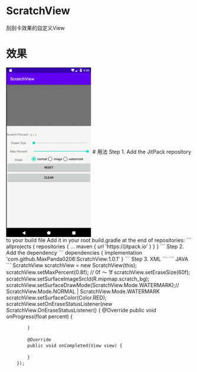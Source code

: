 # ScratchView
刮刮卡效果的自定义View
# 效果
<img src="https://github.com/MaxPanda0206/ScratchView/blob/1.0.1/screen-snap/scratch.gif" width = "230" height = "460" alt="图片名称" align=center />
# 用法
Step 1. Add the JitPack repository to your build file
Add it in your root build.gradle at the end of repositories:
```
allprojects {
    repositories {
        ...
        maven { url 'https://jitpack.io' }
    }
}
```
Step 2. Add the dependency
```
dependencies {
    implementation 'com.github.MaxPanda0206:ScratchView:1.0.1'
}
```
Step 3. 
XML
```
<cn.com.maxpanda.view.ScratchView
    android:id="@+id/scratch_view"
    android:layout_width="match_parent"
    android:layout_height="0dp"
    app:layout_constraintDimensionRatio="H,2:1"
    app:layout_constraintTop_toTopOf="parent"/>
```
JAVA
```
ScratchView scratchView = new ScratchView(this);
        scratchView.setMaxPercent(0.8f); // 0f ～ 1f
        scratchView.setEraseSize(60f);
        scratchView.setSurfaceImageSrcId(R.mipmap.scratch_bg);
        scratchView.setSurfaceDrawMode(ScratchView.Mode.WATERMARK);// ScratchView.Mode.NORMAL | ScratchView.Mode.WATERMARK
        scratchView.setSurfaceColor(Color.RED);
        scratchView.setOnEraseStatusListener(new ScratchView.OnEraseStatusListener() {
            @Override
            public void onProgress(float percent) {
                
            }

            @Override
            public void onCompleted(View view) {

            }
        });
```
